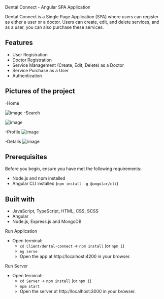 Dental Connect - Angular SPA Application

Dental Connect is a Single Page Application (SPA) where users can register as either a user or a doctor. Users can create, edit, and delete services, and as a user, you can also purchase these services.

## Features
- User Registration
- Doctor Registration
- Service Management (Create, Edit, Delete) as a Doctor
- Service Purchase as a User
- Authentication

## Pictures of the project
-Home

![image](https://github.com/Miroslav03/DentalConnect-SPA/assets/123780218/21121731-d766-4096-a315-ef7ccc960639)
-Search

![image](https://github.com/Miroslav03/DentalConnect-SPA/assets/123780218/89799693-d52c-4b4c-b07a-803e1ccd4ec5)

-Profile
![image](https://github.com/Miroslav03/DentalConnect-SPA/assets/123780218/bf504265-4d28-4aa4-b800-3ef459d6b6c3)

-Details
![image](https://github.com/Miroslav03/DentalConnect-SPA/assets/123780218/873034fb-5a62-4728-afa5-52280d781f7d)

## Prerequisites
Before you begin, ensure you have met the following requirements:
- Node.js and npm installed
- Angular CLI installed (`npm install -g @angular/cli`)
  
## Built with
* JavaScript, TypeScript, HTML, CSS, SCSS
* Angular
* Node.js, Express.js and MongoDB

Run Application
 * Open terminal:
    * `cd Client/dental-connect` -> `npm install` (or `npm i`)
    * `ng serve`
    * Open the app at http://localhost:4200 in your browser.
      
Run Server
 * Open terminal:
    * `cd Server` -> `npm install` (or `npm i`)
    * `npm start`
    * Open the server at http://localhost:3000 in your browser.
